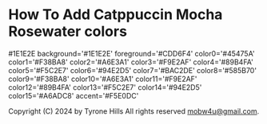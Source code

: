 # How To Add Catppuccin Mocha Rosewater colors


#1E1E2E
background='#1E1E2E'
foreground='#CDD6F4'
color0='#45475A'
color1='#F38BA8'
color2='#A6E3A1'
color3='#F9E2AF'
color4='#89B4FA'
color5='#F5C2E7'
color6='#94E2D5'
color7='#BAC2DE'
color8='#585B70'
color9='#F38BA8'
color10='#A6E3A1'
color11='#F9E2AF'
color12='#89B4FA'
color13='#F5C2E7'
color14='#94E2D5'
color15='#A6ADC8'
accent='#F5E0DC'

Copyright (C) 2024 by Tyrone Hills All rights reserved <mobw4u@gmail.com>.

